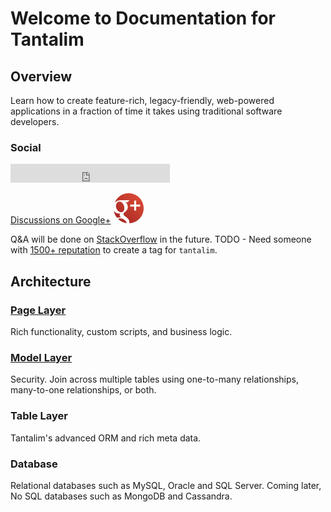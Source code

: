 # Welcome to Documentation for Tantalim


## Overview

Learn how to create feature-rich, legacy-friendly, web-powered applications in a fraction of time it takes using
traditional software developers.

### Social

<iframe src="http://ghbtns.com/github-btn.html?user=tantalim&type=follow&size=large" allowtransparency="true"
    frameborder="0" scrolling="0" width="255" height="30"></iframe>

[Discussions on Google+](https://plus.google.com/u/1/explore/Tantalim) [![asdf](img/google-plus-icon.png)
](https://plus.google.com/u/1/explore/Tantalim)

Q&A will be done on [StackOverflow](http://stackoverflow.com/) in the future. TODO - Need someone with
[1500+ reputation](http://stackoverflow.com/help/privileges/create-tags) to create a tag for `tantalim`.

## Architecture

### [Page Layer](pages/)

Rich functionality, custom scripts, and business logic.

### [Model Layer](models/)

Security. Join across multiple tables using one-to-many relationships, many-to-one relationships, or both.

### Table Layer

Tantalim's advanced ORM and rich meta data.

### Database

Relational databases such as MySQL, Oracle and SQL Server. Coming later, No SQL databases such as MongoDB and Cassandra.

